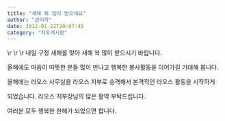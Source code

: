 ```yaml
---
title: "새해 복 많이 받으세요"
author: "관리자"
date: 2012-01-22T20:07:45
category: "자유게시판"
---
```


\r
\r
\r
내일 구정 새해를 맞아 새해 복 많이 받으시기 바랍니다.

올해에도 마음이 따뜻한 분들 많이 만나고 행복한 봉사활동을 이어가길 기대해 봅니다.

올해에는 라오스 사무실을 라오스 지부로 승격해서 본격적인 라오스 활동을 시작하게

되었습니다. 라오스 지부장님의 많은 활약 부탁드립니다.

여러분 모두 행복한 한해가 되었으면 합니다.
